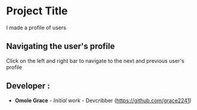 # Project Title

I made a profile of users

## Navigating the user's profile

Click on the left and right bar to navigate to the next and previous user's profile

## Developer : 

* **Omole Grace** - *Initial work* - Devcribber
(https://github.com/grace2241)
